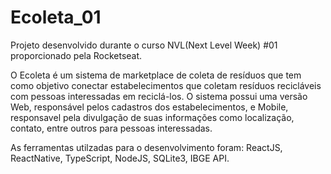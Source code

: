 # Ecoleta_01
Projeto desenvolvido durante o curso NVL(Next Level Week) #01 proporcionado pela Rocketseat.

O Ecoleta é um sistema de marketplace de coleta de resíduos que tem como objetivo conectar estabelecimentos que coletam resíduos recicláveis com pessoas interessadas em reciclá-los.
O sistema possui uma versão Web, responsável pelos cadastros dos estabelecimentos, e Mobile, responsavel pela divulgação de suas informações como localização, contato, entre outros
para pessoas interessadas. 

As ferramentas utilzadas para o desenvolvimento foram: ReactJS, ReactNative, TypeScript, NodeJS, SQLite3, IBGE API.


